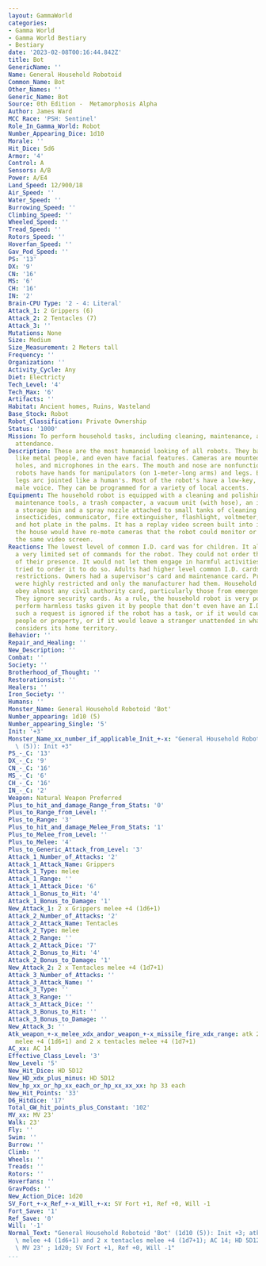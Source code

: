 ```yaml
---
layout: GammaWorld
categories:
- Gamma World
- Gamma World Bestiary
- Bestiary
date: '2023-02-08T00:16:44.842Z'
title: Bot
GenericName: ''
Name: General Household Robotoid
Common_Name: Bot
Other_Names: ''
Generic_Name: Bot
Source: 0th Edition -  Metamorphosis Alpha
Author: James Ward
MCC Race: 'PSH: Sentinel'
Role_In_Gamma_World: Robot
Number_Appearing_Dice: 1d10
Morale: ''
Hit_Dice: 5d6
Armor: '4'
Control: A
Sensors: A/B
Power: A/E4
Land_Speed: 12/900/18
Air_Speed: ''
Water_Speed: ''
Burrowing_Speed: ''
Climbing_Speed: ''
Wheeled_Speed: ''
Tread_Speed: ''
Rotors_Speed: ''
Hoverfan_Speed: ''
Gav_Pod_Speed: ''
PS: '13'
DX: '9'
CN: '16'
MS: '6'
CH: '16'
IN: '2'
Brain-CPU Type: '2 - 4: Literal'
Attack_1: 2 Grippers (6)
Attack_2: 2 Tentacles (7)
Attack_3: ''
Mutations: None
Size: Medium
Size_Measurement: 2 Meters tall
Frequency: ''
Organization: ''
Activity_Cycle: Any
Diet: Electricty
Tech_Level: '4'
Tech_Max: '6'
Artifacts: ''
Habitat: Ancient homes, Ruins, Wasteland
Base_Stock: Robot
Robot_Classification: Private Ownership
Status: '1000'
Mission: To perform household tasks, including cleaning, maintenance, and personal
  attendance.
Description: These are the most humanoid looking of all robots. They basically look
  like metal people, and even have facial features. Cameras are mounted in the eye
  holes, and microphones in the ears. The mouth and nose are nonfunctional. These
  robots have hands for manipulators (on 1-meter-long arms) and legs. Both arms and
  legs arc jointed like a human's. Most of the robot's have a low-key, deferential
  male voice. They can be programmed for a variety of local accents.
Equipment: The household robot is equipped with a cleaning and polishing attachments,
  maintenance tools, a trash compacter, a vacuum unit (with hose), an incinerator,
  a storage bin and a spray nozzle attached to small tanks of cleaning liquids, disinfectants,
  insecticides, communicator, fire extinguisher, flashlight, voltmeter, external thermometer,
  and hot plate in the palms. It has a replay video screen built into its chest. Generally,
  the house would have re-mote cameras that the robot could monitor or display on
  the same video screen.
Reactions: The lowest level of common I.D. card was for children. It allowed them
  a very limited set of commands for the robot. They could not order the robot out
  of their presence. It would not let them engage in harmful activities, even if they
  tried to order it to do so. Adults had higher level common I.D. cards without these
  restrictions. Owners had a supervisor's card and maintenance card. Programmers cards
  were highly restricted and only the manufacturer had them. Household robots would
  obey almost any civil authority card, particularly those from emergency services.
  They ignore security cards. As a rule, the household robot is very polite and will
  perform harmless tasks given it by people that don't even have an I.D. card. However,
  such a request is ignored if the robot has a task, or if it would cause harm to
  people or property, or if it would leave a stranger unattended in what the robot
  considers its home territory.
Behavior: ''
Repair_and_Healing: ''
New_Description: ''
Combat: ''
Society: ''
Brotherhood_of_Thought: ''
Restorationsist: ''
Healers: ''
Iron_Society: ''
Humans: ''
Monster_Name: General Household Robotoid 'Bot'
Number_appearing: 1d10 (5)
Number_appearing_Single: '5'
Init: '+3'
Monster_Name_xx_number_if_applicable_Init_+-x: "General Household Robotoid 'Bot' (1d10\
  \ (5)): Init +3"
PS_-_C: '13'
DX_-_C: '9'
CN_-_C: '16'
MS_-_C: '6'
CH_-_C: '16'
IN_-_C: '2'
Weapon: Natural Weapon Preferred
Plus_to_hit_and_damage_Range_from_Stats: '0'
Plus_to_Range_from_Level: ''
Plus_to_Range: '3'
Plus_to_hit_and_damage_Melee_From_Stats: '1'
Plus_to_Melee_from_Level: ''
Plus_to_Melee: '4'
Plus_to_Generic_Attack_from_Level: '3'
Attack_1_Number_of_Attacks: '2'
Attack_1_Attack_Name: Grippers
Attack_1_Type: melee
Attack_1_Range: ''
Attack_1_Attack_Dice: '6'
Attack_1_Bonus_to_Hit: '4'
Attack_1_Bonus_to_Damage: '1'
New_Attack_1: 2 x Grippers melee +4 (1d6+1)
Attack_2_Number_of_Attacks: '2'
Attack_2_Attack_Name: Tentacles
Attack_2_Type: melee
Attack_2_Range: ''
Attack_2_Attack_Dice: '7'
Attack_2_Bonus_to_Hit: '4'
Attack_2_Bonus_to_Damage: '1'
New_Attack_2: 2 x Tentacles melee +4 (1d7+1)
Attack_3_Number_of_Attacks: ''
Attack_3_Attack_Name: ''
Attack_3_Type: ''
Attack_3_Range: ''
Attack_3_Attack_Dice: ''
Attack_3_Bonus_to_Hit: ''
Attack_3_Bonus_to_Damage: ''
New_Attack_3: ''
Atk_weapon_+-x_melee_xdx_andor_weapon_+-x_missile_fire_xdx_range: atk 2 x grippers
  melee +4 (1d6+1) and 2 x tentacles melee +4 (1d7+1)
AC_xx: AC 14
Effective_Class_Level: '3'
New_Level: '5'
New_Hit_Dice: HD 5D12
New_HD_xdx_plus_minus: HD 5D12
New_hp_xx_or_hp_xx_each_or_hp_xx_xx_xx: hp 33 each
New_Hit_Points: '33'
D6_Hitdice: '17'
Total_GW_hit_points_plus_Constant: '102'
MV_xx: MV 23'
Walk: 23'
Fly: ''
Swim: ''
Burrow: ''
Climb: ''
Wheels: ''
Treads: ''
Rotors: ''
Hoverfans: ''
GravPods: ''
New_Action_Dice: 1d20
SV_Fort_+-x_Ref_+-x_Will_+-x: SV Fort +1, Ref +0, Will -1
Fort_Save: '1'
Ref_Save: '0'
Will: '-1'
Normal_Text: "General Household Robotoid 'Bot' (1d10 (5)): Init +3; atk 2 x grippers\
  \ melee +4 (1d6+1) and 2 x tentacles melee +4 (1d7+1); AC 14; HD 5D12 hp 33 each;\
  \ MV 23' ; 1d20; SV Fort +1, Ref +0, Will -1"
...
```


